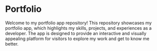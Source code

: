 # Portfolio
Welcome to my portfolio app repository!  This repository showcases my portfolio app, which highlights my skills, projects, and experiences as a developer. The app is designed to provide an interactive and visually appealing platform for visitors to explore my work and get to know me better.
